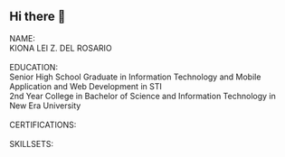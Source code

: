 ## Hi there 👋

NAME:</br> KIONA LEI Z. DEL ROSARIO </br></br>
EDUCATION: </br>
Senior High School Graduate in Information Technology and Mobile Application and Web Development in STI <br/>
2nd Year College in Bachelor of Science and Information Technology in New Era University </br></br>
CERTIFICATIONS: </br></br>
SKILLSETS:

<!--
**klzdr/klzdr** is a ✨ _special_ ✨ repository because its `README.md` (this file) appears on your GitHub profile.

Here are some ideas to get you started:

- 🔭 I’m currently working on ...
- 🌱 I’m currently learning ...
- 👯 I’m looking to collaborate on ...
- 🤔 I’m looking for help with ...
- 💬 Ask me about ...
- 📫 How to reach me: ...
- 😄 Pronouns: ...
- ⚡ Fun fact: ...
-->
